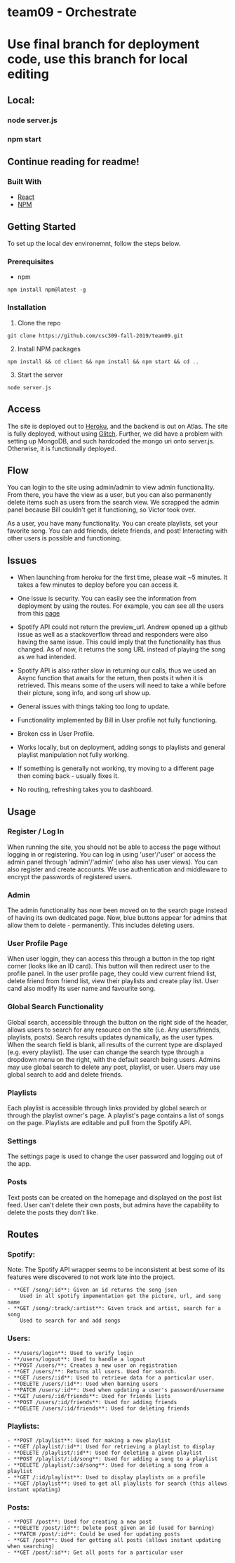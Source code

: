 # team09 - Orchestrate

# Use final branch for deployment code, use this branch for local editing
## Local:
### node server.js
### npm start

## Continue reading for readme!

### Built With
* [React](https://reactjs.org/)
* [NPM](https://www.npmjs.com/)

## Getting Started

To set up the local dev environemnt, follow the steps below.

### Prerequisites

* npm
```
npm install npm@latest -g
```

### Installation

1. Clone the repo
```
git clone https://github.com/csc309-fall-2019/team09.git
```
2. Install NPM packages
```
npm install && cd client && npm install && npm start && cd ..
```
3. Start the server
```
node server.js
```

## Access

The site is deployed out to [Heroku](https://orchestrate-music.herokuapp.com/), and the backend is out on Atlas. The site is fully deployed, without using [Glitch](glitch.me). Further, we did have a problem with setting up MongoDB, and such hardcoded the mongo uri onto server.js. Otherwise, it is functionally deployed.

## Flow

You can login to the site using admin/admin to view admin functionality. From there, you have the view as a user, but you can also permanently delete items such as users from the search view. We scrapped the admin panel because Bill couldn't get it functioning, so Victor took over.

As a user, you have many functionality. You can create playlists, set your favorite song. You can add friends, delete friends, and post! Interacting with other users is possible and functioning.

## Issues

* When launching from heroku for the first time, please wait ~5 minutes. It takes a few minutes to deploy before you can access it.

* One issue is security. You can easily see the information from deployment by using the routes. For example, you can see all the users from this [page](https://orchestrate-music.herokuapp.com/users)

* Spotify API could not return the preview_url. Andrew opened up a github issue as well as a stackoverflow thread and responders were also having the same issue. This could imply that the functionality has thus changed. As of now, it returns the song URL instead of playing the song as we had intended.

* Spotify API is also rather slow in returning our calls, thus we used an Async function that awaits for the return, then posts it when it is retrieved. This means some of the users will need to take a while before their picture, song info, and song url show up.

* General issues with things taking too long to update.

* Functionality implemented by Bill in User profile not fully functioning.

* Broken css in User Profile.

* Works locally, but on deployment, adding songs to playlists and general playlist manipulation not fully working.

* If something is generally not working, try moving to a different page then coming back - usually fixes it.

* No routing, refreshing takes you to dashboard.

## Usage

### Register / Log In
When running the site, you should not be able to access the page without logging in or registering.
You can log in using 'user'/'user' or access the admin panel through 'admin'/'admin' (who also has user views). You can also register and create accounts. We use authentication and middleware to encrypt the passwords of registered users.

### Admin
The admin functionality has now been moved on to the search page instead of having its own dedicated page. Now, blue buttons appear for admins that allow them to delete - permanently. This includes deleting users.


### User Profile Page 
When user loggin, they can access this through a button in the top right corner (looks like an ID card). This button will then redirect user to the profile panel.
In the user profile page, they could view current friend list, delete friend from friend list, view their playlists and create play list.
User cand also modify its user name and favourite song. 

### Global Search Functionality
Global search, accessible through the button on the right side of the header, allows users to search for any resource on the site (i.e. Any users/friends, playlists, posts).
Search results updates dynamically, as the user types. When the search field is blank, all results of the current type are displayed (e.g. every playlist).
The user can change the search type through a dropdown menu on the right, with the default search being users.
Admins may use global search to delete any post, playlist, or user.
Users may use global search to add and delete friends.

### Playlists
Each playlist is accessible through links provided by global search or through the playlist owner's page.
A playlist's page contains a list of songs on the page. Playlists are editable and pull from the Spotify API.


### Settings
The settings page is used to change the user password and logging out of the app.

### Posts
Text posts can be created on the homepage and displayed on the post list feed. User can't delete their own posts, but admins have the capability to delete the posts they don't like.

## Routes

### Spotify:
Note: The Spotify API wrapper seems to be inconsistent at best some of its features were discovered to not work late into the project.

    - **GET /song/:id**: Given an id returns the song json
        Used in all spotify impementation get the picture, url, and song name
    - **GET /song/:track/:artist**: Given track and artist, search for a song
        Used to search for and add songs


### Users:
    - **/users/login**: Used to verify login
    - **/users/logout**: Used to handle a logout
    - **POST /users/**: Creates a new user on registration
    - **GET /users/**: Returns all users. Used for search.
    - **GET /users/:id**: Used to retrieve data for a particular user.
    - **DELETE /users/:id**: Used when banning users
    - **PATCH /users/:id**: Used when updating a user's password/username
    - **GET /users/:id/friends**: Used for friends lists
    - **POST /users/:id/friends**: Used for adding friends
    - **DELETE /users/:id/friends**: Used for deleting friends

### Playlists:
    - **POST /playlist**: Used for making a new playlist
    - **GET /playlist/:id**: Used for retrieving a playlist to display
    - **DELETE /playlist/:id**: Used for deleting a given playlist
    - **POST /playlist/:id/song**: Used for adding a song to a playlist
    - **DELETE /playlist/:id/song**: Used for deleting a song from a playlist
    - **GET /:id/playlist**: Used to display playlists on a profile
    - **GET /playlist**: Used to get all playlists for search (this allows instant updating)

### Posts:     
    - **POST /post**: Used for creating a new post
    - **DELETE /post/:id**: Delete post given an id (used for banning)
    - **PATCH /post/:id**: Could be used for updating posts
    - **GET /post**: Used for getting all posts (allows instant updating when searching)
    - **GET /post/:id**: Get all posts for a particular user
